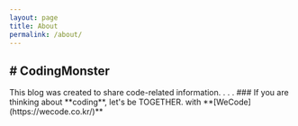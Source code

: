 ```yaml
---
layout: page
title: About
permalink: /about/
---
```


**# CodingMonster**
---
<nb/>
This blog was created to share code-related information.  
<nb/>
<nb/>
<nb/>
<nb/>
.  
.  
.  
### If you are thinking about **coding**, let's be TOGETHER.
<nb/>
with **[WeCode](https://wecode.co.kr/)**

